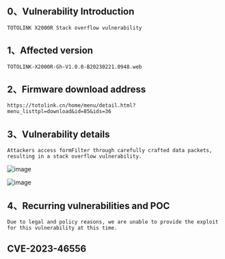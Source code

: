 ## 0、Vulnerability Introduction

```
TOTOLINK X2000R Stack overflow vulnerability
```

## 1、Affected version

```
TOTOLINK-X2000R-Gh-V1.0.0-B20230221.0948.web
```

## 2、Firmware download address

```
https://totolink.cn/home/menu/detail.html?menu_listtpl=download&id=85&ids=36
```

## 3、Vulnerability details

```
Attackers access formFilter through carefully crafted data packets, resulting in a stack overflow vulnerability.
```

![image](https://github.com/XYIYM/Digging/blob/main/TOTOLINK/X2000R/4/upload/image-20231021192654939.png)

![image](https://github.com/XYIYM/Digging/blob/main/TOTOLINK/X2000R/4/upload/image-20231021192713824.png)



## 4、Recurring vulnerabilities and POC

```
Due to legal and policy reasons, we are unable to provide the exploit for this vulnerability at this time.
```
## CVE-2023-46556

